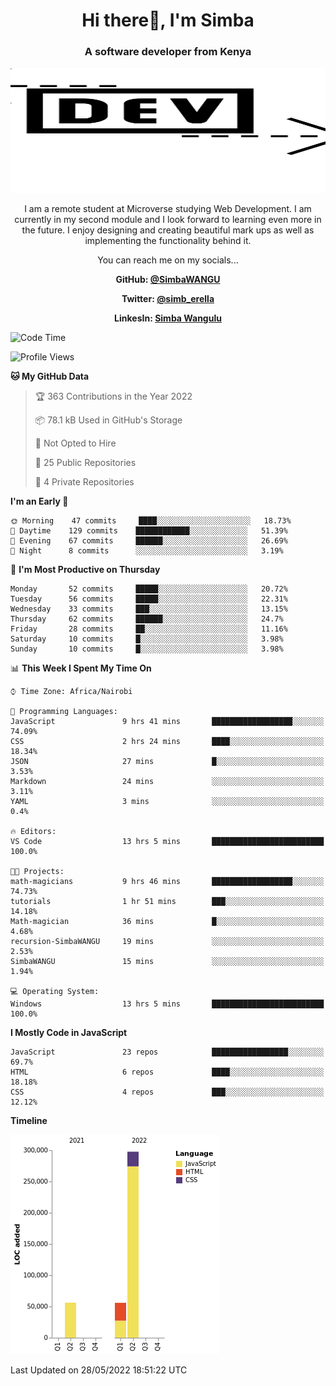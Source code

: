 
<h1 align="center"> Hi there👋, I'm Simba</h1>
<h3 align="center">A software developer from Kenya</h3>

<img src="/arrow-svgrepo-com.svg" margin="auto" width="100%" height="200px">


<p align="center">I am a remote student at Microverse studying Web Development. I am currently in my second module and I look forward to learning even more in the future. I enjoy designing and creating beautiful mark ups as well as implementing the functionality behind it.</p>

<p align="center">You can reach me on my socials... </p>

<div align="center">

__<p>  GitHub: [@SimbaWANGU](https://github.com/SimbaWANGU)__  </p>
__<p> Twitter: [@simb_erella](https://twitter.com/simb_erella)__ </p>
__<p> LinkesIn: [Simba Wangulu](https://www.linkedin.com/in/simba-wangulu/)__ </p>

</div>

<!--START_SECTION:waka-->
![Code Time](http://img.shields.io/badge/Code%20Time-67%20hrs%204%20mins-blue)

![Profile Views](http://img.shields.io/badge/Profile%20Views-0-blue)

**🐱 My GitHub Data** 

> 🏆 363 Contributions in the Year 2022
 > 
> 📦 78.1 kB Used in GitHub's Storage 
 > 
> 🚫 Not Opted to Hire
 > 
> 📜 25 Public Repositories 
 > 
> 🔑 4 Private Repositories  
 > 
**I'm an Early 🐤** 

```text
🌞 Morning    47 commits     ████░░░░░░░░░░░░░░░░░░░░░   18.73% 
🌆 Daytime    129 commits    ████████████░░░░░░░░░░░░░   51.39% 
🌃 Evening    67 commits     ██████░░░░░░░░░░░░░░░░░░░   26.69% 
🌙 Night      8 commits      ░░░░░░░░░░░░░░░░░░░░░░░░░   3.19%

```
📅 **I'm Most Productive on Thursday** 

```text
Monday       52 commits     █████░░░░░░░░░░░░░░░░░░░░   20.72% 
Tuesday      56 commits     █████░░░░░░░░░░░░░░░░░░░░   22.31% 
Wednesday    33 commits     ███░░░░░░░░░░░░░░░░░░░░░░   13.15% 
Thursday     62 commits     ██████░░░░░░░░░░░░░░░░░░░   24.7% 
Friday       28 commits     ██░░░░░░░░░░░░░░░░░░░░░░░   11.16% 
Saturday     10 commits     █░░░░░░░░░░░░░░░░░░░░░░░░   3.98% 
Sunday       10 commits     █░░░░░░░░░░░░░░░░░░░░░░░░   3.98%

```


📊 **This Week I Spent My Time On** 

```text
⌚︎ Time Zone: Africa/Nairobi

💬 Programming Languages: 
JavaScript               9 hrs 41 mins       ██████████████████░░░░░░░   74.09% 
CSS                      2 hrs 24 mins       ████░░░░░░░░░░░░░░░░░░░░░   18.34% 
JSON                     27 mins             █░░░░░░░░░░░░░░░░░░░░░░░░   3.53% 
Markdown                 24 mins             ░░░░░░░░░░░░░░░░░░░░░░░░░   3.11% 
YAML                     3 mins              ░░░░░░░░░░░░░░░░░░░░░░░░░   0.4%

🔥 Editors: 
VS Code                  13 hrs 5 mins       █████████████████████████   100.0%

🐱‍💻 Projects: 
math-magicians           9 hrs 46 mins       ██████████████████░░░░░░░   74.73% 
tutorials                1 hr 51 mins        ███░░░░░░░░░░░░░░░░░░░░░░   14.18% 
Math-magician            36 mins             █░░░░░░░░░░░░░░░░░░░░░░░░   4.68% 
recursion-SimbaWANGU     19 mins             ░░░░░░░░░░░░░░░░░░░░░░░░░   2.53% 
SimbaWANGU               15 mins             ░░░░░░░░░░░░░░░░░░░░░░░░░   1.94%

💻 Operating System: 
Windows                  13 hrs 5 mins       █████████████████████████   100.0%

```

**I Mostly Code in JavaScript** 

```text
JavaScript               23 repos            █████████████████░░░░░░░░   69.7% 
HTML                     6 repos             ████░░░░░░░░░░░░░░░░░░░░░   18.18% 
CSS                      4 repos             ███░░░░░░░░░░░░░░░░░░░░░░   12.12%

```


**Timeline**

![Chart not found](https://raw.githubusercontent.com/SimbaWANGU/SimbaWANGU/main/charts/bar_graph.png) 


 Last Updated on 28/05/2022 18:51:22 UTC
<!--END_SECTION:waka-->

<!--
**SimbaWANGU/SimbaWANGU** is a ✨ _special_ ✨ repository because its `README.md` (this file) appears on your GitHub profile.

Here are some ideas to get you started:

- 🔭 I’m currently working on ...
- 🌱 I’m currently learning ...
- 👯 I’m looking to collaborate on ...
- 🤔 I’m looking for help with ...
- 💬 Ask me about ...
- 📫 How to reach me: ...
- 😄 Pronouns: ...
- ⚡ Fun fact: ...
-->
